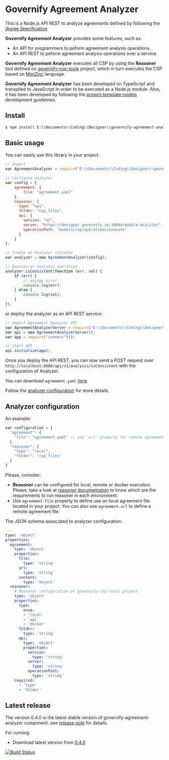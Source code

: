 # Governify Agreement Analyzer
This is a Node.js API REST to analyze agreements defined by following the [iAgree Specification](http://iagree.specs.governify.io/Specification/).

**Governify Agreement Analyzer** provides some features, such as:
 - An API for programmers to peform agreement analysis operations.
 - An API REST to peform agreement analysis operations over a service.

**Governify Agreement Analyzer** executes all CSP by using the **Reasoner** tool defined on [governify-csp-tools](https://github.com/isa-group/governify-csp-tools) project, which in turn executes the CSP based on [MiniZinc](http://www.minizinc.org/) language.

**Governify Agreement Analyzer** has been developed on TypeScript and transpiled to JavaScript in order to be
executed as a Node.js module. Also, it has been developed by following the [project-template-nodejs](https://github.com/isa-group/project-template-nodejs) development guidelines.

## Install
```bash
$ npm install E:\\Documents\\Coding\\Designer\\governify-agreement-analyzer
```

## Basic usage
You can easily use this library in your project:
```javascript
// Import
var AgreementAnalyzer = require("E:\\Documents\\Coding\\Designer\\governify-agreement-analyzer");

// Configure analyzer
var config = {
    agreement: {
        file: "agreement.yaml"
    },
    reasoner: {
      type: "api",
      folder: "csp_files",
      api: {
        version: "v2",
        server: "https://designer.governify.io:10044/module-minizinc",
        operationPath: "models/csp/operations/execute"
      }
    }
};

// Create an Analyzer instance
var analyzer = new AgreementAnalyzer(config);

// Execute an analysis operation
analyzer.isConsistent(function (err, sol) {
    if (err) {
        // manage error
        console.log(err);
    } else {
        console.log(sol);
    }
});
```
or deploy the analyzer as an API REST service:
```javascript
// Import Agreement Analyzer API
var AgreementAnalyzerServer = require("E:\\Documents\\Coding\\Designer\\governify-agreement-analyzer").api;
var api = new AgreementAnalyzerServer();
var app = require("connect")();

// Start API
api.initialize(app);
```
Once you deploy the API REST, you can now send a POST request over `http://localhost:8080/api/v1/analysis/isConsistent` with the configuration of Analyzer.

You can download `agreement.yaml` [here]().

Follow the [analyzer configuration](#analyzer-configuration) for more details.

## Analyzer configuration
An example:
```javascript
var configuration = { 
  "agreement": {
    "file": "agreement.yaml" // use 'url' property for remote agreements 
  },
  "reasoner": {
    "type": "local",
    "folder": "csp_files"
  }
}
```

Please, consider:
  - **Reasoner** can be configured for local, remote or docker execution. Please, take a look at [reasoner documentation](https://github.com/isa-group/governify-csp-tools#reasoner-configuration) to know which are the requirements to run reasoner in each environment.
  - Use `agreement.file` property to define use an local agreement file located in your project. You can also use `agreement.url` to define a remote agreement file.

The JSON schema associated to analyzer configuration:
```yaml
---
type: 'object'
properties:
  agreement:
    type: 'object'
    properties:
      file:
        type: 'string'
      url: 
        type: 'string'
      content: 
        type: 'object'
  reasoner:
    # Reasoner configuration of governify-csp-tools project
    type: 'object'
    properties:
      type:
        enum:
        - 'local'
        - 'api'
        - 'docker'
      folder:
        type: 'string' 
      api:
        type: 'object'
        properties:
          version:
            type: 'string'
          server:
            type: 'string'
          operationPath:
            type: 'string'
    required:
      - 'type'
      - 'folder'
```

## Latest release

The version 0.4.0 is the latest stable version of governify-agreement-analyzer component.
see [release note](http://github.com/isa-group/governify-agreement-analyzer/releases/tag/0.4.0) for details.

For running:

- Download latest version from [0.4.0](http://github.com/isa-group/governify-agreement-analyzer/releases/tag/0.4.0)

[![Build Status](https://travis-ci.org/isa-group/governify-agreement-analyzer.svg?branch=master)](https://travis-ci.org/http://github.com/isa-group/governify-agreement-analyzer)